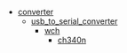 * [converter](/converter)
  * [usb_to_serial_converter](/converter/usb_to_serial_converter)
    * [wch](/converter/usb_to_serial_converter/wch)
      * [ch340n](/converter/usb_to_serial_converter/wch/ch340n)
